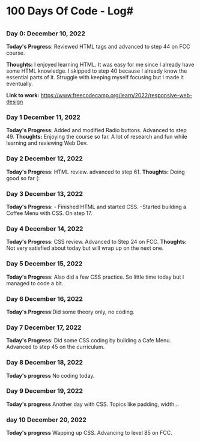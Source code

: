 # 100 Days Of Code - Log#
###### ################## 

### Day 0: December 10, 2022
**Today's Progress**: Reviewed HTML tags and advanced to step 44 on FCC course.

**Thoughts:** I enjoyed learning HTML. It was easy for me since I already have some HTML knowledge. I skipped to step 40 because I already know the essential parts of it.
Struggle with keeping myself focusing but I made it eventually.

**Link to work:** https://www.freecodecamp.org/learn/2022/responsive-web-design


### Day 1 December 11, 2022 
**Today's Progress**: Added and modified Radio buttons. Advanced to step 49.
**Thoughts:** Enjoying the course so far. A lot of research and fun while learning and reviewing Web Dev.

### Day 2 December 12, 2022
**Today's Progress**: HTML review. advanced to step 61.
**Thoughts:** Doing good so far (:

### Day 3 December 13, 2022
**Today's Progress**: - Finished HTML and started CSS. 
-Started building a Coffee Menu with CSS. On step 17.

### Day 4 December 14, 2022
**Today's Progress**: CSS review. Advanced to Step 24 on FCC.
**Thoughts:** Not very satisfied about today but will wrap up on the next one.

### Day 5 December 15, 2022
**Today's Progress**: Also did a few CSS practice. So little time today but I managed to code a bit.

### Day 6 December 16, 2022
**Today's Progress**:Did some theory only, no coding.

### Day 7 December 17, 2022
**Today's Progress**: Did some CSS coding by building a Cafe Menu.
Advanced to step 45 on the curriculum.

### Day 8 December 18, 2022
**Today's progress** No coding today.

### Day 9 December 19, 2022
**Today's progress** Another day with CSS. Topics like padding, width...

### day 10 December 20, 2022
**Today's progress** Wapping up CSS.
Advancing to level 85 on FCC. 